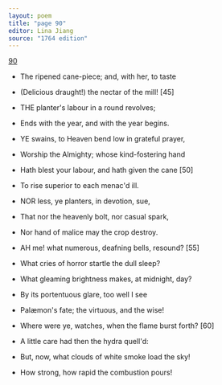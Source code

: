 ```yaml
---
layout: poem
title: "page 90"
editor: Lina Jiang
source: "1764 edition"
---
```



[90]()

- The ripened cane-piece; and, with her, to taste
- \(Delicious draught!\) the nectar of the mill! [45]

- THE planter's labour in a round revolves;
- Ends with the year, and with the year begins.

- YE swains, to Heaven bend low in grateful prayer,
- Worship the Almighty; whose kind-fostering hand
- Hath blest your labour, and hath given the cane [50]
- To rise superior to each menac'd ill.

- NOR less, ye planters, in devotion, sue,
- That nor the heavenly bolt, nor casual spark,
- Nor hand of malice may the crop destroy.

- AH me! what numerous, deafning bells, resound? [55]
- What cries of horror startle the dull sleep?
- What gleaming brightness makes, at midnight, day?
- By its portentuous glare, too well I see
- Palæmon's fate; the virtuous, and the wise!
- Where were ye, watches, when the flame burst forth? [60]
- A little care had then the hydra quell'd:
- But, now, what clouds of white smoke load the sky!
- How strong, how rapid the combustion pours!